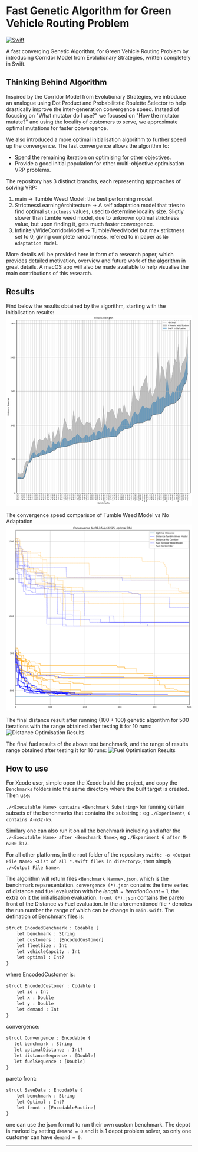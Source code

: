 # Fast Genetic Algorithm for Green Vehicle Routing Problem
[![Swift](https://www.swift.org/assets/images/swift~dark.svg)](https://www.swift.org)

A fast converging Genetic Algorithm, for Green Vehicle Routing Problem by introducing Corridor Model from Evolutionary Strategies, written completely in Swift.

## Thinking Behind Algorithm
Inspired by the Corridor Model from Evolutionary Strategies, we introduce an analogue using Dot Product and Probabilitstic Roulette Selector to help drastically improve the inter-generation convergence speed. Instead of focusing on "What mutator do I use?" we focused on "How the mutator mutate?" and using the locality of customers to serve, we approximate optimal mutations for faster convergence. 

We also introduced a more optimal initialisation algorithm to further speed up the convergence. The fast convergence allows the algorithm to:

*  Spend the remaining iteration on optimising for other objectives.
*  Provide a good initial population for other multi-objective optimisation VRP problems.

The repository has $3$ distinct branchs, each representing approaches of solving VRP:

1. main -> Tumble Weed Model: the best performing model.
2. StrictnessLearningArchitecture -> A self adaptation model that tries to find optimal `strictness` values, used to determine locality size. Sligtly slower than tumble weed model, due to unknown optimal strictness value, but upon finding it, gets much faster convergence.
3. InfinitelyWideCorridorModel -> TumbleWeedModel but max strictness set to $0$, giving complete randomness, refered to in paper as `No Adaptation Model`.

More details will be provided here in form of a research paper, which provides detailed motivation, overview and future work of the algorithm in great details. A macOS app will also be made available to help visualise the main contributions of this research.

## Results
Find below the results obtained by the algorithm, starting with the 
initialisation results:
![Initialisation Results](./Assets/InitialisationResults.png "Initialisation Results.")

The convergence speed comparison of Tumble Weed Model vs No Adaptation
![Convergence Speed Results](./Assets/Tumble%20Weed%20Model%20vs%20No%20Corridor:%20A-n32-k5.png "Convergence Speed Results.")

The final distance result after running $(100 + 100)$ genetic algorithm for $500$ iterations with the range obtained after testing it for $10$ runs:
![Distance Optimisation Results](https://github.com/Ananta-One-1/Fast-Genetic-Algorithm-for-Green-Vehicle-Routing-Problem/blob/main/Assets/DistanceResults.png "Distance Optimisation Results.")


The final fuel results of the above test benchmark, and the range of results range obtained after testing it for $10$ runs:
![Fuel Optimisation Results](https://github.com/Ananta-One-1/Fast-Genetic-Algorithm-for-Green-Vehicle-Routing-Problem/blob/main/Assets/FuelPlot.png "Fuel Optimisation Results.")


## How to use
For Xcode user, simple open the Xcode build the project, and copy the `Benchmarks` folders into the same directory where the built target is created. Then use:

 `./<Executable Name> contains <Benchmark Substring>` for running certain subsets of the benchmarks that contains the substring : eg `./Experiment\ 6 contains A-n32-k5`. 

Similary one can also run it on all the benchmark including and after the `./<Executable Name> after <Benchmark Name>`, eg `./Experiment 6 after M-n200-k17`.

For all other platforms, in the root folder of the repository `swiftc -o <Output File Name> <List of all *.swift files in directory>`, then simply `./<Output File Name>`.

The algorithm will return files `<Benchmark Namme>.json`, which is the benchmark repsresentation. `convergence (*).json` contains the time series of distance and fuel evaluation with the $length = iterationCount + 1$, the extra on it the initialisation evaluation. `front (*).json` contains the pareto front of the Distance vs Fuel evaluation. In the aforementioned file `*` denotes the run number the range of which can be change in `main.swift`. The defination of Benchmark files is:
```
struct EncodedBenchmark : Codable {
    let benchmark : String
    let customers : [EncodedCustomer]
    let fleetSize : Int
    let vehicleCapcity : Int
    let optimal : Int?
}
```
where EncodedCustomer is:
```
struct EncodedCustomer : Codable {
    let id : Int
    let x : Double
    let y : Double
    let demand : Int
}
```
convergence:
 
 ```
 struct Convergence : Encodable {
    let benchmark : String
    let optimalDistance : Int?
    let distanceSequence : [Double]
    let fuelSequence : [Double]
}
 ```

pareto front:
```
struct SaveData : Encodable {
    let benchmark : String
    let Optimal : Int?
    let front : [EncodableRoutine]
}
```
one can use the json format to run their own custom benchmark. The depot is marked by setting `demand = 0` and it is 1 depot problem solver, so only one customer can have `demand = 0`.

---
